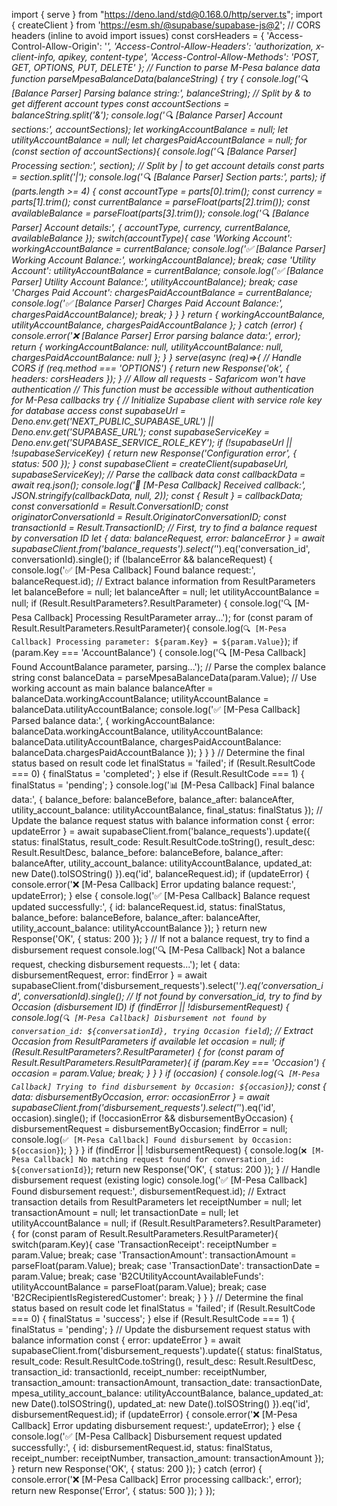 import { serve } from "https://deno.land/std@0.168.0/http/server.ts";
import { createClient } from 'https://esm.sh/@supabase/supabase-js@2';
// CORS headers (inline to avoid import issues)
const corsHeaders = {
  'Access-Control-Allow-Origin': '*',
  'Access-Control-Allow-Headers': 'authorization, x-client-info, apikey, content-type',
  'Access-Control-Allow-Methods': 'POST, GET, OPTIONS, PUT, DELETE'
};
// Function to parse M-Pesa balance data
function parseMpesaBalanceData(balanceString) {
  try {
    console.log('🔍 [Balance Parser] Parsing balance string:', balanceString);
    // Split by & to get different account types
    const accountSections = balanceString.split('&');
    console.log('🔍 [Balance Parser] Account sections:', accountSections);
    let workingAccountBalance = null;
    let utilityAccountBalance = null;
    let chargesPaidAccountBalance = null;
    for (const section of accountSections){
      console.log('🔍 [Balance Parser] Processing section:', section);
      // Split by | to get account details
      const parts = section.split('|');
      console.log('🔍 [Balance Parser] Section parts:', parts);
      if (parts.length >= 4) {
        const accountType = parts[0].trim();
        const currency = parts[1].trim();
        const currentBalance = parseFloat(parts[2].trim());
        const availableBalance = parseFloat(parts[3].trim());
        console.log('🔍 [Balance Parser] Account details:', {
          accountType,
          currency,
          currentBalance,
          availableBalance
        });
        switch(accountType){
          case 'Working Account':
            workingAccountBalance = currentBalance;
            console.log('✅ [Balance Parser] Working Account Balance:', workingAccountBalance);
            break;
          case 'Utility Account':
            utilityAccountBalance = currentBalance;
            console.log('✅ [Balance Parser] Utility Account Balance:', utilityAccountBalance);
            break;
          case 'Charges Paid Account':
            chargesPaidAccountBalance = currentBalance;
            console.log('✅ [Balance Parser] Charges Paid Account Balance:', chargesPaidAccountBalance);
            break;
        }
      }
    }
    return {
      workingAccountBalance,
      utilityAccountBalance,
      chargesPaidAccountBalance
    };
  } catch (error) {
    console.error('❌ [Balance Parser] Error parsing balance data:', error);
    return {
      workingAccountBalance: null,
      utilityAccountBalance: null,
      chargesPaidAccountBalance: null
    };
  }
}
serve(async (req)=>{
  // Handle CORS
  if (req.method === 'OPTIONS') {
    return new Response('ok', {
      headers: corsHeaders
    });
  }
  // Allow all requests - Safaricom won't have authentication
  // This function must be accessible without authentication for M-Pesa callbacks
  try {
    // Initialize Supabase client with service role key for database access
    const supabaseUrl = Deno.env.get('NEXT_PUBLIC_SUPABASE_URL') || Deno.env.get('SUPABASE_URL');
    const supabaseServiceKey = Deno.env.get('SUPABASE_SERVICE_ROLE_KEY');
    if (!supabaseUrl || !supabaseServiceKey) {
      return new Response('Configuration error', {
        status: 500
      });
    }
    const supabaseClient = createClient(supabaseUrl, supabaseServiceKey);
    // Parse the callback data
    const callbackData = await req.json();
    console.log('🔔 [M-Pesa Callback] Received callback:', JSON.stringify(callbackData, null, 2));
    const { Result } = callbackData;
    const conversationId = Result.ConversationID;
    const originatorConversationId = Result.OriginatorConversationID;
    const transactionId = Result.TransactionID;
    // First, try to find a balance request by conversation ID
    let { data: balanceRequest, error: balanceError } = await supabaseClient.from('balance_requests').select('*').eq('conversation_id', conversationId).single();
    if (!balanceError && balanceRequest) {
      console.log('✅ [M-Pesa Callback] Found balance request:', balanceRequest.id);
      // Extract balance information from ResultParameters
      let balanceBefore = null;
      let balanceAfter = null;
      let utilityAccountBalance = null;
      if (Result.ResultParameters?.ResultParameter) {
        console.log('🔍 [M-Pesa Callback] Processing ResultParameter array...');
        for (const param of Result.ResultParameters.ResultParameter){
          console.log(`🔍 [M-Pesa Callback] Processing parameter: ${param.Key} = ${param.Value}`);
          if (param.Key === 'AccountBalance') {
            console.log('🔍 [M-Pesa Callback] Found AccountBalance parameter, parsing...');
            // Parse the complex balance string
            const balanceData = parseMpesaBalanceData(param.Value);
            // Use working account as main balance
            balanceAfter = balanceData.workingAccountBalance;
            utilityAccountBalance = balanceData.utilityAccountBalance;
            console.log('✅ [M-Pesa Callback] Parsed balance data:', {
              workingAccountBalance: balanceData.workingAccountBalance,
              utilityAccountBalance: balanceData.utilityAccountBalance,
              chargesPaidAccountBalance: balanceData.chargesPaidAccountBalance
            });
          }
        }
      }
      // Determine the final status based on result code
      let finalStatus = 'failed';
      if (Result.ResultCode === 0) {
        finalStatus = 'completed';
      } else if (Result.ResultCode === 1) {
        finalStatus = 'pending';
      }
      console.log('📊 [M-Pesa Callback] Final balance data:', {
        balance_before: balanceBefore,
        balance_after: balanceAfter,
        utility_account_balance: utilityAccountBalance,
        final_status: finalStatus
      });
      // Update the balance request status with balance information
      const { error: updateError } = await supabaseClient.from('balance_requests').update({
        status: finalStatus,
        result_code: Result.ResultCode.toString(),
        result_desc: Result.ResultDesc,
        balance_before: balanceBefore,
        balance_after: balanceAfter,
        utility_account_balance: utilityAccountBalance,
        updated_at: new Date().toISOString()
      }).eq('id', balanceRequest.id);
      if (updateError) {
        console.error('❌ [M-Pesa Callback] Error updating balance request:', updateError);
      } else {
        console.log('✅ [M-Pesa Callback] Balance request updated successfully:', {
          id: balanceRequest.id,
          status: finalStatus,
          balance_before: balanceBefore,
          balance_after: balanceAfter,
          utility_account_balance: utilityAccountBalance
        });
      }
      return new Response('OK', {
        status: 200
      });
    }
    // If not a balance request, try to find a disbursement request
    console.log('🔍 [M-Pesa Callback] Not a balance request, checking disbursement requests...');
    let { data: disbursementRequest, error: findError } = await supabaseClient.from('disbursement_requests').select('*').eq('conversation_id', conversationId).single();
    // If not found by conversation_id, try to find by Occasion (disbursement ID)
    if (findError || !disbursementRequest) {
      console.log(`🔍 [M-Pesa Callback] Disbursement not found by conversation_id: ${conversationId}, trying Occasion field`);
      // Extract Occasion from ResultParameters if available
      let occasion = null;
      if (Result.ResultParameters?.ResultParameter) {
        for (const param of Result.ResultParameters.ResultParameter){
          if (param.Key === 'Occasion') {
            occasion = param.Value;
            break;
          }
        }
      }
      if (occasion) {
        console.log(`🔍 [M-Pesa Callback] Trying to find disbursement by Occasion: ${occasion}`);
        const { data: disbursementByOccasion, error: occasionError } = await supabaseClient.from('disbursement_requests').select('*').eq('id', occasion).single();
        if (!occasionError && disbursementByOccasion) {
          disbursementRequest = disbursementByOccasion;
          findError = null;
          console.log(`✅ [M-Pesa Callback] Found disbursement by Occasion: ${occasion}`);
        }
      }
    }
    if (findError || !disbursementRequest) {
      console.log(`❌ [M-Pesa Callback] No matching request found for conversation_id: ${conversationId}`);
      return new Response('OK', {
        status: 200
      });
    }
    // Handle disbursement request (existing logic)
    console.log('✅ [M-Pesa Callback] Found disbursement request:', disbursementRequest.id);
    // Extract transaction details from ResultParameters
    let receiptNumber = null;
    let transactionAmount = null;
    let transactionDate = null;
    let utilityAccountBalance = null;
    if (Result.ResultParameters?.ResultParameter) {
      for (const param of Result.ResultParameters.ResultParameter){
        switch(param.Key){
          case 'TransactionReceipt':
            receiptNumber = param.Value;
            break;
          case 'TransactionAmount':
            transactionAmount = parseFloat(param.Value);
            break;
          case 'TransactionDate':
            transactionDate = param.Value;
            break;
          case 'B2CUtilityAccountAvailableFunds':
            utilityAccountBalance = parseFloat(param.Value);
            break;
          case 'B2CRecipientIsRegisteredCustomer':
            break;
        }
      }
    }
    // Determine the final status based on result code
    let finalStatus = 'failed';
    if (Result.ResultCode === 0) {
      finalStatus = 'success';
    } else if (Result.ResultCode === 1) {
      finalStatus = 'pending';
    }
    // Update the disbursement request status with balance information
    const { error: updateError } = await supabaseClient.from('disbursement_requests').update({
      status: finalStatus,
      result_code: Result.ResultCode.toString(),
      result_desc: Result.ResultDesc,
      transaction_id: transactionId,
      receipt_number: receiptNumber,
      transaction_amount: transactionAmount,
      transaction_date: transactionDate,
      mpesa_utility_account_balance: utilityAccountBalance,
      balance_updated_at: new Date().toISOString(),
      updated_at: new Date().toISOString()
    }).eq('id', disbursementRequest.id);
    if (updateError) {
      console.error('❌ [M-Pesa Callback] Error updating disbursement request:', updateError);
    } else {
      console.log('✅ [M-Pesa Callback] Disbursement request updated successfully:', {
        id: disbursementRequest.id,
        status: finalStatus,
        receipt_number: receiptNumber,
        transaction_amount: transactionAmount
      });
    }
    return new Response('OK', {
      status: 200
    });
  } catch (error) {
    console.error('❌ [M-Pesa Callback] Error processing callback:', error);
    return new Response('Error', {
      status: 500
    });
  }
});
